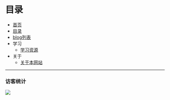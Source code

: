 # 目录

- [首页](https://cb-x2-jun.github.io)
- [目录](https://cb-x2-jun.github.io/目录)
- [blog列表](https://cb-x2-jun.github.io/bloglist)
- 学习
  - [学习资源](https://cb-x2-jun.github.io/w/学习资源)
- 关于
  - [关于本网站](https://cb-x2-jun.github.io/w/关于本网站)

---
### 访客统计
![](https://flagcounter.me/e7K)
